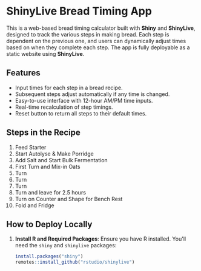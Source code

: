 # ShinyLive Bread Timing App

This is a web-based bread timing calculator built with **Shiny** and **ShinyLive**, designed to track the various steps in making bread. Each step is dependent on the previous one, and users can dynamically adjust times based on when they complete each step. The app is fully deployable as a static website using **ShinyLive**.

## Features
- Input times for each step in a bread recipe.
- Subsequent steps adjust automatically if any time is changed.
- Easy-to-use interface with 12-hour AM/PM time inputs.
- Real-time recalculation of step timings.
- Reset button to return all steps to their default times.
  
## Steps in the Recipe
1. Feed Starter
2. Start Autolyse & Make Porridge
3. Add Salt and Start Bulk Fermentation
4. First Turn and Mix-in Oats
5. Turn
6. Turn
7. Turn
8. Turn and leave for 2.5 hours
9. Turn on Counter and Shape for Bench Rest
10. Fold and Fridge

## How to Deploy Locally

1. **Install R and Required Packages**:
   Ensure you have R installed. You'll need the `shiny` and `shinylive` packages:
   ```r
   install.packages("shiny")
   remotes::install_github("rstudio/shinylive")

